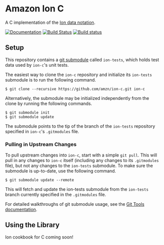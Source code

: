 # Amazon Ion C
A C implementation of the [Ion data notation](http://amzn.github.io/ion-docs).

[![Documentation](https://codedocs.xyz/amzn/ion-c.svg)](https://codedocs.xyz/amzn/ion-c/)
[![Build Status](https://travis-ci.org/amzn/ion-c.svg?branch=master)](https://travis-ci.org/amzn/ion-c)
[![Build status](https://ci.appveyor.com/api/projects/status/x6xfom3x3hs3y945/branch/master?svg=true)](https://ci.appveyor.com/project/tgregg/ion-c-3akm7/branch/master)

## Setup
This repository contains a [git submodule](https://git-scm.com/docs/git-submodule)
called `ion-tests`, which holds test data used by `ion-c`'s unit tests.

The easiest way to clone the `ion-c` repository and initialize its `ion-tests`
submodule is to run the following command.

```
$ git clone --recursive https://github.com/amzn/ion-c.git ion-c
```

Alternatively, the submodule may be initialized independently from the clone
by running the following commands.

```
$ git submodule init
$ git submodule update
```

The submodule points to the tip of the branch of the `ion-tests` repository
specified in `ion-c`'s `.gitmodules` file.

### Pulling in Upstream Changes
To pull upstream changes into `ion-c`, start with a simple `git pull`.
This will pull in any changes to `ion-c` itself (including any changes
to its `.gitmodules` file), but not any changes to the `ion-tests`
submodule. To make sure the submodule is up-to-date, use the following
command.

```
$ git submodule update --remote
```

This will fetch and update the ion-tests submodule from the `ion-tests` branch
currently specified in the `.gitmodules` file.

For detailed walkthroughs of git submodule usage, see the
[Git Tools documentation](https://git-scm.com/book/en/v2/Git-Tools-Submodules).

## Using the Library
Ion cookbook for C coming soon!
